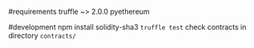 #requirements
truffle ~> 2.0.0
pyethereum

#development
npm install solidity-sha3
`truffle test`
check contracts in directory `contracts/`
